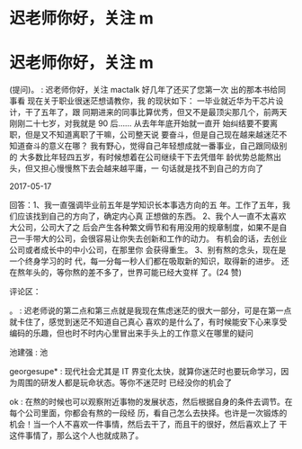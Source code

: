 # 迟老师你好，关注 m

# 迟老师你好，关注 m

(提问)。 : 迟老师你好，关注 mactalk 好几年了还买了您第一次 出的那本书给同事看 现在关于职业很迷茫想请教你，我 的现状如下： 一毕业就近华为干芯片设计，干了五年了，跟 同期进来的同事比算优秀，但又不是最顶尖那几个，前两天 刚刚二十七岁，对我就是 90 后…… 从去年年底开始就一直开 始纠结要不要离职，但是又不知道离职了干嘛，公司整天说 要奋斗，但是自己现在越来越迷茫不知道奋斗的意义在哪？ 我有野心，觉得自己年轻想成就一番事业，自己跟同级别的 大多数比年轻四五岁，有时候想着在公司继续干下去凭借年 龄优势总能熬出头，但又担心慢慢熬下去会越来越平庸，一 句话就是找不到自己的方向了

2017-05-17

回答：1、我一直强调毕业前五年是学知识长本事选方向的五 年。工作了五年，我们应该找到自己的方向了，确定内心真 正想做的东西。 2、我个人一直不太喜欢大公司，公司大了之 后会产生各种繁文缛节和有用没用的规章制度，如果不是自 己一手带大的公司，会很容易让你失去创新和工作的动力。 有机会的话，去创业公司或者成长中的中小公司，在那里你 会获得重生。 3、别有熬的念头，现在是一个终身学习的时 代，每一分每一秒人们都在吸取新的知识，取得新的进步。 还在熬年头的，等你熬的差不多了，世界可能已经大变样 了。(24 赞)

评论区：

。 : 迟老师说的第二点和第三点就是我现在焦虑迷茫的很大一部分，可是在第一点就卡住了，感觉到迷茫不知道自己真心 喜欢的是什么了，有时候能安下心来享受编码的乐趣，但也时不时内心里冒出来手头上的工作意义在哪里的疑问

池建强 : 池

georgesupe* : 现代社会尤其是 IT 界变化太快，就算你迷茫时也要玩命学习，因为周围的研发人都是玩命状态。等你不迷茫时 已经没你的机会了

ok : 在熬的时候也可以观察附近事物的发展状态，然后根据自身的条件去调节。在每个公司里面，你都会有熬的一段经 历，看自己怎么去抉择。也许是一次锻炼的机会！当一个人不喜欢一件事情，然后去干了，而且干的很好，然后喜欢上了 干这件事情了，那么这个人也就成熟了。